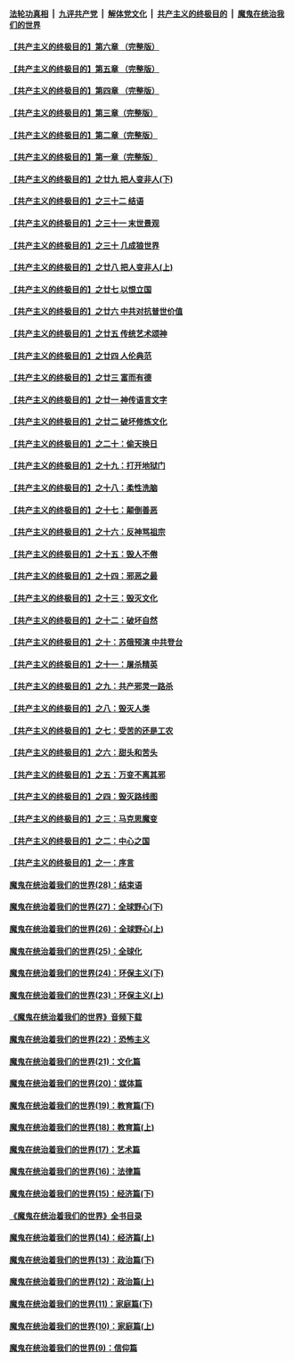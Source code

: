 ####  [法轮功真相](../../../../basic/blob/master/README.md?t=01151326) &nbsp;|&nbsp; [九评共产党](../../../../9ping.md/blob/master/README.md?t=01151326) &nbsp;|&nbsp; [解体党文化](../../../../jtdwh.md/blob/master/README.md?t=01151326)  &nbsp;|&nbsp; [共产主义的终极目的](../../../../gczydzjmd.md/blob/master/README.md?t=01151326) &nbsp;|&nbsp; [魔鬼在统治我们的世界](../../../../mgztzwmdsj.md/blob/master/README.md?t=01151326) 

#### [【共产主义的终极目的】第六章 （完整版）](../pages/nsc422/n11428913.md?t=01151326) 

#### [【共产主义的终极目的】第五章 （完整版）](../pages/nsc422/n11428912.md?t=01151326) 

#### [【共产主义的终极目的】第四章 （完整版）](../pages/nsc422/n11428907.md?t=01151326) 

#### [【共产主义的终极目的】第三章（完整版）](../pages/nsc422/n11428848.md?t=01151326) 

#### [【共产主义的终极目的】第二章（完整版）](../pages/nsc422/n11428831.md?t=01151326) 

#### [【共产主义的终极目的】第一章（完整版）](../pages/nsc422/n11417651.md?t=01151326) 

#### [【共产主义的终极目的】之廿九 把人变非人(下)](../pages/nsc422/n11344140.md?t=01151326) 

#### [【共产主义的终极目的】之三十二 结语](../pages/nsc422/n11360535.md?t=01151326) 

#### [【共产主义的终极目的】之三十一 末世景观](../pages/nsc422/n11351129.md?t=01151326) 

#### [【共产主义的终极目的】之三十 几成狼世界](../pages/nsc422/n11348280.md?t=01151326) 

#### [【共产主义的终极目的】之廿八 把人变非人(上)](../pages/nsc422/n11340492.md?t=01151326) 

#### [【共产主义的终极目的】之廿七 以恨立国](../pages/nsc422/n11336944.md?t=01151326) 

#### [【共产主义的终极目的】之廿六 中共对抗普世价值](../pages/nsc422/n11324785.md?t=01151326) 

#### [【共产主义的终极目的】之廿五 传统艺术颂神](../pages/nsc422/n11296396.md?t=01151326) 

#### [【共产主义的终极目的】之廿四 人伦典范](../pages/nsc422/n11296397.md?t=01151326) 

#### [【共产主义的终极目的】之廿三 富而有德](../pages/nsc422/n11283598.md?t=01151326) 

#### [【共产主义的终极目的】之廿一 神传语言文字](../pages/nsc422/n11263265.md?t=01151326) 

#### [【共产主义的终极目的】之廿二 破坏修炼文化](../pages/nsc422/n11245728.md?t=01151326) 

#### [【共产主义的终极目的】之二十：偷天换日](../pages/nsc422/n11238846.md?t=01151326) 

#### [【共产主义的终极目的】之十九：打开地狱门](../pages/nsc422/n11206376.md?t=01151326) 

#### [【共产主义的终极目的】之十八：柔性洗脑](../pages/nsc422/n11199994.md?t=01151326) 

#### [【共产主义的终极目的】之十七：颠倒善恶](../pages/nsc422/n11179782.md?t=01151326) 

#### [【共产主义的终极目的】之十六：反神骂祖宗](../pages/nsc422/n11166798.md?t=01151326) 

#### [【共产主义的终极目的】之十五：毁人不倦](../pages/nsc422/n11166792.md?t=01151326) 

#### [【共产主义的终极目的】之十四：邪恶之最](../pages/nsc422/n11150249.md?t=01151326) 

#### [【共产主义的终极目的】之十三：毁灭文化](../pages/nsc422/n11135227.md?t=01151326) 

#### [【共产主义的终极目的】之十二：破坏自然](../pages/nsc422/n11135214.md?t=01151326) 

#### [【共产主义的终极目的】之十：苏俄预演 中共登台](../pages/nsc422/n11118424.md?t=01151326) 

#### [【共产主义的终极目的】之十一：屠杀精英](../pages/nsc422/n11118442.md?t=01151326) 

#### [【共产主义的终极目的】之九：共产邪灵一路杀](../pages/nsc422/n11114139.md?t=01151326) 

#### [【共产主义的终极目的】之八：毁灭人类](../pages/nsc422/n11108503.md?t=01151326) 

#### [【共产主义的终极目的】之七：受苦的还是工农](../pages/nsc422/n11101809.md?t=01151326) 

#### [【共产主义的终极目的】之六：甜头和苦头](../pages/nsc422/n11096971.md?t=01151326) 

#### [【共产主义的终极目的】之五：万变不离其邪](../pages/nsc422/n11091285.md?t=01151326) 

#### [【共产主义的终极目的】之四：毁灭路线图](../pages/nsc422/n11086284.md?t=01151326) 

#### [【共产主义的终极目的】之三：马克思魔变](../pages/nsc422/n11061941.md?t=01151326) 

#### [【共产主义的终极目的】之二：中心之国](../pages/nsc422/n11047728.md?t=01151326) 

#### [【共产主义的终极目的】之一：序言](../pages/nsc422/n11086077.md?t=01151326) 

#### [魔鬼在统治着我们的世界(28)：结束语](../pages/nsc422/n10936246.md?t=01151326) 

#### [魔鬼在统治着我们的世界(27)：全球野心(下)](../pages/nsc422/n10928319.md?t=01151326) 

#### [魔鬼在统治着我们的世界(26)：全球野心(上)](../pages/nsc422/n10900318.md?t=01151326) 

#### [魔鬼在统治着我们的世界(25)：全球化](../pages/nsc422/n10788205.md?t=01151326) 

#### [魔鬼在统治着我们的世界(24)：环保主义(下)](../pages/nsc422/n10695307.md?t=01151326) 

#### [魔鬼在统治着我们的世界(23)：环保主义(上)](../pages/nsc422/n10688613.md?t=01151326) 

#### [《魔鬼在统治着我们的世界》音频下载](../pages/nsc422/n10635553.md?t=01151326) 

#### [魔鬼在统治着我们的世界(22)：恐怖主义](../pages/nsc422/n10614727.md?t=01151326) 

#### [魔鬼在统治着我们的世界(21)：文化篇](../pages/nsc422/n10597706.md?t=01151326) 

#### [魔鬼在统治着我们的世界(20)：媒体篇](../pages/nsc422/n10586579.md?t=01151326) 

#### [魔鬼在统治着我们的世界(19)：教育篇(下)](../pages/nsc422/n10564808.md?t=01151326) 

#### [魔鬼在统治着我们的世界(18)：教育篇(上)](../pages/nsc422/n10526970.md?t=01151326) 

#### [魔鬼在统治着我们的世界(17)：艺术篇](../pages/nsc422/n10499093.md?t=01151326) 

#### [魔鬼在统治着我们的世界(16)：法律篇](../pages/nsc422/n10485969.md?t=01151326) 

#### [魔鬼在统治着我们的世界(15)：经济篇(下)](../pages/nsc422/n10469975.md?t=01151326) 

#### [《魔鬼在统治着我们的世界》全书目录](../pages/nsc422/n10464261.md?t=01151326) 

#### [魔鬼在统治着我们的世界(14)：经济篇(上)](../pages/nsc422/n10457370.md?t=01151326) 

#### [魔鬼在统治着我们的世界(13)：政治篇(下)](../pages/nsc422/n10448270.md?t=01151326) 

#### [魔鬼在统治着我们的世界(12)：政治篇(上)](../pages/nsc422/n10444576.md?t=01151326) 

#### [魔鬼在统治着我们的世界(11)：家庭篇(下)](../pages/nsc422/n10440961.md?t=01151326) 

#### [魔鬼在统治着我们的世界(10)：家庭篇(上)](../pages/nsc422/n10435448.md?t=01151326) 

#### [魔鬼在统治着我们的世界(9)：信仰篇](../pages/nsc422/n10432159.md?t=01151326) 

